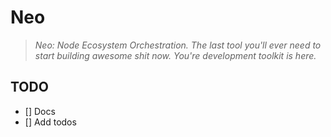 # Neo
> _Neo: Node Ecosystem Orchestration. The last tool you'll ever need to start building awesome shit now. You're development toolkit is here._


## TODO
- [] Docs
- [] Add todos
